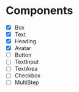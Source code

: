 # Components

- [x] Box
- [x] Text
- [x] Heading
- [x] Avatar
- [ ] Button
- [ ] TextInput
- [ ] TextArea
- [ ] Checkbox
- [ ] MultiStep